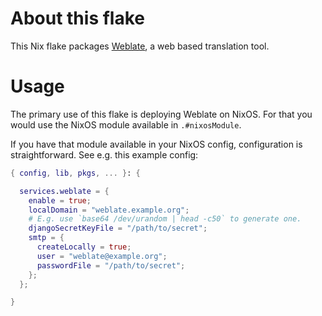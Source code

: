 # About this flake

This Nix flake packages [Weblate](https://weblate.org/en/), a web based translation tool.

# Usage

The primary use of this flake is deploying Weblate on NixOS. For that you would use the NixOS module available in `.#nixosModule`.

If you have that module available in your NixOS config, configuration is straightforward. See e.g. this example config:

```nix
{ config, lib, pkgs, ... }: {

  services.weblate = {
    enable = true;
    localDomain = "weblate.example.org";
    # E.g. use `base64 /dev/urandom | head -c50` to generate one.
    djangoSecretKeyFile = "/path/to/secret";
    smtp = {
      createLocally = true;
      user = "weblate@example.org";
      passwordFile = "/path/to/secret";
    };
  };

}
```


